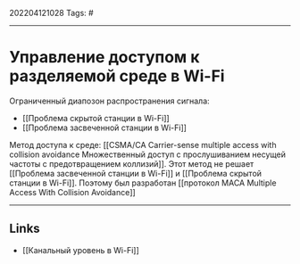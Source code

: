 202204121028
Tags: #

---

# Управление доступом к разделяемой среде в Wi-Fi

Ограниченный диапозон распространения сигнала:
- [[Проблема скрытой станции в Wi-Fi]]
- [[Проблема засвеченной станции в Wi-Fi]]

Метод доступа к среде: [[CSMA/CA Carrier-sense multiple access with collision avoidance Множественный доступ с прослушиванием несущей частоты с предотвращением коллизий]]. Этот метод не решает [[Проблема засвеченной станции в Wi-Fi]] и [[Проблема скрытой станции в Wi-Fi]].
Поэтому был разработан [[протокол MACA Multiple Access With Collision Avoidance]]


---
## Links
- [[Канальный уровень в Wi-Fi]]
